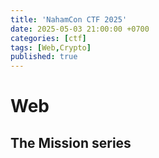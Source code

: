 ```yaml
---
title: 'NahamCon CTF 2025'
date: 2025-05-03 21:00:00 +0700
categories: [ctf]
tags: [Web,Crypto]     
published: true
---
```


# Web 
## The Mission series

